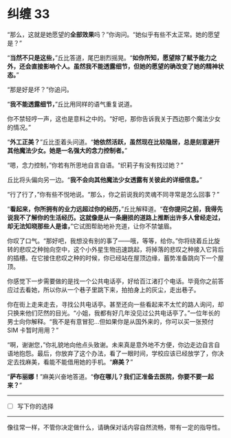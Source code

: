 # 纠缠 33

“那么，这就是她愿望的**全部效果**吗？”你询问。“她似乎有些不太正常。她的愿望是？”

“**当然不只是这些，**”丘比答道，尾巴剧烈摇晃。“**如你所知，愿望除了赋予能力之外，还会直接影响个人。虽然我不能透露细节，但她的愿望的确改变了她的精神状态。**”

“那是好是坏？”你追问。

“**我不能透露细节，**”丘比用同样的语气重复说道。

你不禁轻哼一声，这也是意料之中的。“好吧，那你告诉我关于西边那个魔法少女的情况。”

“**外工正美？**”丘比歪着头问道。“**她依然活跃，虽然现在比较隐居，总是刻意避开其他魔法少女。她是一名强大的念力控制者。**”

“嗯，念力控制，”你若有所思地自言自语。“织莉子有没有找过她？”

丘比将头偏向另一边。“**我不会向其他魔法少女透露有关彼此的详细信息。**”

“行了行了，”你有些不悦地说。“那么，你之前说我的灵魂不同寻常是怎么回事？”

“**看起来，你所拥有的业力远超过你的经历，**”丘比解释道。“**在你提问之前，我得先说我不了解你的生活经历。这就像是从一条磨损的道路上推断出许多人曾经走过，却无法知晓那些人是谁，**”它试图帮助地补充道，让你不禁皱眉。

你叹了口气。“那好吧，我想没有别的事了——哦，等等，给你。”你将绕着丘比旋转的悲叹之种抛向空中，这个小外星生物迅速跳起，将掉落的悲叹之种接入它背后的插槽。在它接住悲叹之种的时候，你已经站在屋顶边缘，蓄势准备跳向下一个屋顶。

你感觉下一步需要做的是找一个公共电话亭，好给百江渚打个电话。毕竟你之前答应过去看她，所以你从一个巷子里跳下来，拍拍身上的灰尘，走出巷子。

你在街上走来走去，寻找公共电话亭。甚至还向一些看起来不太忙的路人询问，却只换来他们茫然的目光。“小姐，我都有好几年没见过公共电话亭了。”一位年长的男士向你解释。“我不是有意冒犯...但如果你是从国外来的，你可以买一张预付 SIM 卡暂时用用？”

“啊，谢谢您，”你礼貌地向他点头致谢。未来真是意外地不方便，你边走边自言自语地抱怨。最后，你放弃了这个办法，看了一眼时间，学校应该已经放学了，你决定去找麻美，看能不能借用她的手机。“**麻美？**”

“**萨布丽娜！**”麻美兴奋地答道。“**你在哪儿？我们正准备去医院，你要不要一起来？**”

---

- [ ] 写下你的选择

---

像往常一样，不管你决定做什么，请确保对话内容自然流畅，带有一定的指导性。
